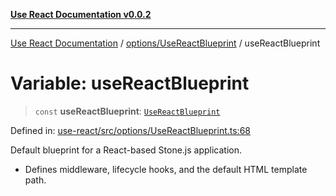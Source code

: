 [**Use React Documentation v0.0.2**](../../../README.md)

***

[Use React Documentation](../../../modules.md) / [options/UseReactBlueprint](../README.md) / useReactBlueprint

# Variable: useReactBlueprint

> `const` **useReactBlueprint**: [`UseReactBlueprint`](../interfaces/UseReactBlueprint.md)

Defined in: [use-react/src/options/UseReactBlueprint.ts:68](https://github.com/stonemjs/use-react/blob/4786d31a3beb1c9f15eb30e2c9c2b12c786b755a/src/options/UseReactBlueprint.ts#L68)

Default blueprint for a React-based Stone.js application.

- Defines middleware, lifecycle hooks, and the default HTML template path.
